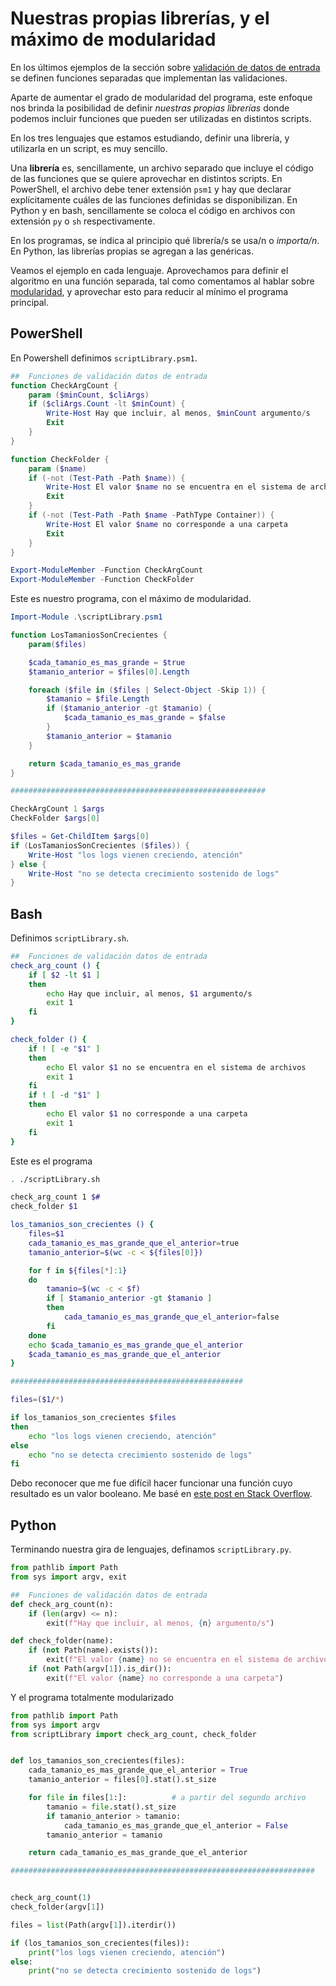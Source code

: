 # Nuestras propias librerías, y el máximo de modularidad

En los últimos ejemplos de la sección sobre [validación de datos de entrada](./validacion-datos-entrada.md) se definen funciones separadas que implementan las validaciones.

Aparte de aumentar el grado de modularidad del programa, este enfoque nos brinda la posibilidad de definir _nuestras propias librerías_ donde podemos incluir funciones que pueden ser utilizadas en distintos scripts.

En los tres lenguajes que estamos estudiando, definir una librería, y utilizarla en un script, es muy sencillo. 

Una **librería** es, sencillamente, un archivo separado que incluye el código de las funciones que se quiere aprovechar en distintos scripts. 
En PowerShell, el archivo debe tener extensión `psm1` y hay que declarar explícitamente cuáles de las funciones definidas se disponibilizan. En Python y en bash, sencillamente se coloca el código en archivos con extensión `py` o `sh` respectivamente.

En los programas, se indica al principio qué librería/s se usa/n o _importa/n_. En Python, las librerías propias se agregan a las genéricas.

Veamos el ejemplo en cada lenguaje. Aprovechamos para definir el algoritmo en una función separada, tal como comentamos al hablar sobre [modularidad](../resolvamos/modularidad-primeras-ideas.md), y aprovechar esto para reducir al mínimo el programa principal.


## PowerShell
En Powershell definimos `scriptLibrary.psm1`.
``` powershell
##  Funciones de validación datos de entrada
function CheckArgCount {
    param ($minCount, $cliArgs)
    if ($cliArgs.Count -lt $minCount) {
        Write-Host Hay que incluir, al menos, $minCount argumento/s
        Exit
    }
}

function CheckFolder {
    param ($name)
    if (-not (Test-Path -Path $name)) {
        Write-Host El valor $name no se encuentra en el sistema de archivos
        Exit
    }
    if (-not (Test-Path -Path $name -PathType Container)) {
        Write-Host El valor $name no corresponde a una carpeta
        Exit
    }
}

Export-ModuleMember -Function CheckArgCount
Export-ModuleMember -Function CheckFolder
```

Este es nuestro programa, con el máximo de modularidad.
``` powershell
Import-Module .\scriptLibrary.psm1

function LosTamaniosSonCrecientes {
    param($files)

    $cada_tamanio_es_mas_grande = $true
    $tamanio_anterior = $files[0].Length

    foreach ($file in ($files | Select-Object -Skip 1)) {
        $tamanio = $file.Length
        if ($tamanio_anterior -gt $tamanio) {
            $cada_tamanio_es_mas_grande = $false
        }
        $tamanio_anterior = $tamanio
    }

    return $cada_tamanio_es_mas_grande
}

#########################################################

CheckArgCount 1 $args
CheckFolder $args[0]

$files = Get-ChildItem $args[0]
if (LosTamaniosSonCrecientes ($files)) {
    Write-Host "los logs vienen creciendo, atención"
} else {
    Write-Host "no se detecta crecimiento sostenido de logs"
}
```


## Bash
Definimos `scriptLibrary.sh`.

``` bash
##  Funciones de validación datos de entrada
check_arg_count () {
    if [ $2 -lt $1 ]
    then
        echo Hay que incluir, al menos, $1 argumento/s
        exit 1
    fi
}

check_folder () {
    if ! [ -e "$1" ]
    then
        echo El valor $1 no se encuentra en el sistema de archivos
        exit 1
    fi
    if ! [ -d "$1" ]
    then
        echo El valor $1 no corresponde a una carpeta
        exit 1
    fi
}
``` 

Este es el programa 
``` bash
. ./scriptLibrary.sh

check_arg_count 1 $#
check_folder $1

los_tamanios_son_crecientes () {
    files=$1
    cada_tamanio_es_mas_grande_que_el_anterior=true
    tamanio_anterior=$(wc -c < ${files[0]})

    for f in ${files[*]:1}
    do
        tamanio=$(wc -c < $f)
        if [ $tamanio_anterior -gt $tamanio ]
        then
            cada_tamanio_es_mas_grande_que_el_anterior=false
        fi
    done
    echo $cada_tamanio_es_mas_grande_que_el_anterior
    $cada_tamanio_es_mas_grande_que_el_anterior
}

####################################################

files=($1/*)

if los_tamanios_son_crecientes $files  
then
    echo "los logs vienen creciendo, atención"
else
    echo "no se detecta crecimiento sostenido de logs"
fi
```
Debo reconocer que me fue difícil hacer funcionar una función cuyo resultado es un valor booleano. Me basé en [este post en Stack Overflow](https://stackoverflow.com/questions/5431909/returning-a-boolean-from-a-bash-function).


## Python
Terminando nuestra gira de lenguajes, definamos `scriptLibrary.py`.
``` python
from pathlib import Path
from sys import argv, exit

##  Funciones de validación datos de entrada
def check_arg_count(n):
    if (len(argv) <= n):
        exit(f"Hay que incluir, al menos, {n} argumento/s")

def check_folder(name):
    if (not Path(name).exists()):
        exit(f"El valor {name} no se encuentra en el sistema de archivos")    
    if (not Path(argv[1]).is_dir()):
        exit(f"El valor {name} no corresponde a una carpeta")

```

Y el programa totalmente modularizado
``` python
from pathlib import Path
from sys import argv
from scriptLibrary import check_arg_count, check_folder


def los_tamanios_son_crecientes(files):
    cada_tamanio_es_mas_grande_que_el_anterior = True
    tamanio_anterior = files[0].stat().st_size

    for file in files[1:]:          # a partir del segundo archivo
        tamanio = file.stat().st_size
        if tamanio_anterior > tamanio:
            cada_tamanio_es_mas_grande_que_el_anterior = False
        tamanio_anterior = tamanio

    return cada_tamanio_es_mas_grande_que_el_anterior

####################################################################


check_arg_count(1)
check_folder(argv[1])

files = list(Path(argv[1]).iterdir())

if (los_tamanios_son_crecientes(files)):
    print("los logs vienen creciendo, atención")
else:
    print("no se detecta crecimiento sostenido de logs")

```
